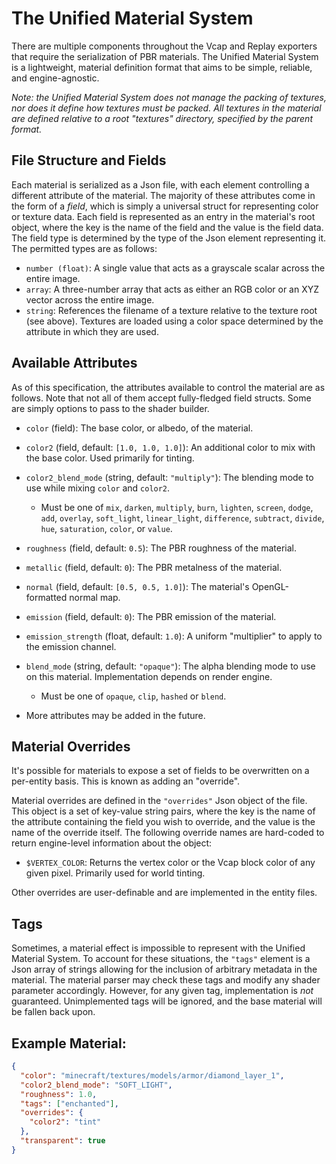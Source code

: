 # The Unified Material System

There are multiple components throughout the Vcap and Replay exporters that require the serialization of PBR materials. The Unified Material System is a lightweight, material definition format that aims to be simple, reliable, and engine-agnostic.

*Note: the Unified Material System does not manage the packing of textures, nor does it define how textures must be packed. All textures in the material are defined relative to a root "textures" directory, specified by the parent format.*

## File Structure and Fields

Each material is serialized as a Json file, with each element controlling a different attribute of the material. The majority of these attributes come in the form of a *field*, which is simply a universal struct for representing color or texture data. Each field is represented as an entry in the material's root object, where the key is the name of the field and the value is the field data. The field type is determined by the type of the Json element representing it. The permitted types are as follows:

- `number (float)`: A single value that acts as a grayscale scalar across the entire image.
- `array`: A three-number array that acts as either an RGB color or an XYZ vector across the entire image.
- `string`: References the filename of a texture relative to the texture root (see above). Textures are loaded using a color space determined by the attribute in which they are used.

## Available Attributes

As of this specification, the attributes available to control the material are as follows. Note that not all of them accept fully-fledged field structs. Some are simply options to pass to the shader builder.

- `color` (field): The base color, or albedo, of the material.

- `color2` (field, default: `[1.0, 1.0, 1.0]`): An additional color to mix with the base color. Used primarily for tinting.

- `color2_blend_mode` (string, default: `"multiply"`): The blending mode to use while mixing `color` and `color2`. 
  
  - Must be one of `mix`, `darken`, `multiply`, `burn`, `lighten`, `screen`, `dodge`, `add`, `overlay`, `soft_light`, `linear_light`, `difference`, `subtract`, `divide`, `hue`, `saturation`, `color`, or `value`.

- `roughness` (field, default: `0.5`): The PBR roughness of the material.

- `metallic` (field, default: `0`): The PBR metalness of the material.

- `normal` (field, default: `[0.5, 0.5, 1.0]`): The material's OpenGL-formatted normal map.

- `emission` (field, default: `0`): The PBR emission of the material.

- `emission_strength` (float, default: `1.0`): A uniform "multiplier" to apply to the emission channel.

- `blend_mode` (string, default: `"opaque"`): The alpha blending mode to use on this material. Implementation depends on render engine.
  
  - Must be one of `opaque`, `clip`, `hashed` or `blend`.

- More attributes may be added in the future.

## Material Overrides

It's possible for materials to expose a set of fields to be overwritten on a per-entity basis. This is known as adding an "override".

Material overrides are defined in the `"overrides"` Json object of the file. This object is a set of key-value string pairs, where the key is the name of the attribute containing the field you wish to override, and the value is the name of the override itself. The following override names are hard-coded to return engine-level information about the object:

- `$VERTEX_COLOR`: Returns the vertex color or the Vcap block color of any given pixel. Primarily used for world tinting.

Other overrides are user-definable and are implemented in the entity files.

## Tags

Sometimes, a material effect is impossible to represent with the Unified Material System. To account for these situations, the `"tags"` element is a Json array of strings allowing for the inclusion of arbitrary metadata in the material. The material parser may check these tags and modify any shader parameter accordingly. However, for any given tag, implementation is *not* guaranteed. Unimplemented tags will be ignored, and the base material will be fallen back upon.

## Example Material:

```json
{
  "color": "minecraft/textures/models/armor/diamond_layer_1",
  "color2_blend_mode": "SOFT_LIGHT",
  "roughness": 1.0,
  "tags": ["enchanted"],
  "overrides": {
    "color2": "tint"
  },
  "transparent": true
}
```
